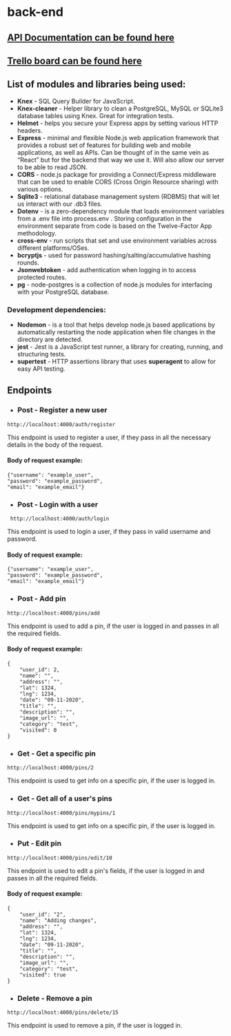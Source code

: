 # back-end
## [API Documentation can be found here](https://documenter.getpostman.com/view/10657242/TVejhqGG#c8866234-8378-411e-9dd3-c41d78384ab4)
## [Trello board can be found here](https://trello.com/b/H4NUIEcx/travel-far-and-wide)
## List of modules and libraries being used:
- __Knex__ - SQL Query Builder for JavaScript.
- __Knex-cleaner__ - Helper library to clean a PostgreSQL, MySQL or SQLite3 database tables using Knex. Great for integration tests.
- __Helmet__ - helps you secure your Express apps by setting various HTTP headers.
- __Express__ - minimal and flexible Node.js web application framework that provides a robust set of features for building web and mobile applications, as well as APIs. Can be thought of in the same vein as “React” but for the backend that way we use it. Will also allow our server to be able to read JSON.
- __CORS__ - node.js package for providing a Connect/Express middleware that can be used to enable CORS (Cross Origin Resource sharing) with various options.
- __Sqlite3__ - relational database management system (RDBMS) that will let us interact with our .db3 files.
- __Dotenv__ - is a zero-dependency module that loads environment variables from a .env file into process.env . Storing configuration in the environment separate from code is based on the Twelve-Factor App methodology.
- __cross-env__ - run scripts that set and use environment variables across different platforms/OSes.
- __bcryptjs__ - used for password hashing/salting/accumulative hashing rounds.
- __Jsonwebtoken__ - add authentication when logging in to access protected routes.
- __pg__ - node-postgres is a collection of node.js modules for interfacing with your PostgreSQL database.
 ### Development dependencies:
 - __Nodemon__ - is a tool that helps develop node.js based applications by automatically restarting the node application when file changes in the directory are detected.
 - __jest__ - Jest is a JavaScript test runner, a  library for creating, running, and structuring tests.
 - __supertest__ - HTTP assertions library that uses __superagent__ to allow for easy API testing.
 

## Endpoints
- ### Post - Register a new user

```http://localhost:4000/auth/register```

This endpoint is used to register a user, if they pass in all the necessary details in the body of the request.
#### Body of request example:
```
{"username": "example_user",
"password": "example_password",
"email": "example_email"}
```


- ### Post - Login with a user

``` http://localhost:4000/auth/login```

This endpoint is used to login a user, if they pass in valid username and password.

#### Body of request example:
```
{"username": "example_user",
"password": "example_password",
"email": "example_email"}
```


- ### Post - Add pin

```http://localhost:4000/pins/add```

This endpoint is used to add a pin, if the user is logged in and passes in all the required fields.

#### Body of request example:
```
{
    "user_id": 2,
    "name": "",
    "address": "",
    "lat": 1324,
    "lng": 1234,
    "date": "09-11-2020",
    "title": "",
    "description": "",
    "image_url": "",
    "category": "test",
    "visited": 0
}
```


- ### Get - Get a specific pin

```http://localhost:4000/pins/2```

This endpoint is used to get info on a specific pin, if the user is logged in.


- ### Get - Get all of a user's pins

```http://localhost:4000/pins/mypins/1```

This endpoint is used to get info on a specific pin, if the user is logged in.


- ### Put - Edit pin

```http://localhost:4000/pins/edit/10```

This endpoint is used to edit a pin's fields, if the user is logged in and passes in all the required fields.

#### Body of request example:
```
{
    "user_id": "2",
    "name": "Adding changes",
    "address": "",
    "lat": 1324,
    "lng": 1234,
    "date": "09-11-2020",
    "title": "",
    "description": "",
    "image_url": "",
    "category": "test",
    "visited": true
}
```


- ### Delete - Remove a pin

```http://localhost:4000/pins/delete/15```

This endpoint is used to remove a pin, if the user is logged in.
